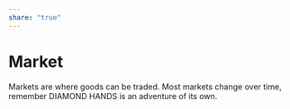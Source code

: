```yaml
---  
share: "true"  
---  
```

  
# Market  
  
Markets are where goods can be traded. Most markets change over time, remember DIAMOND HANDS is an adventure of its own.  
  
